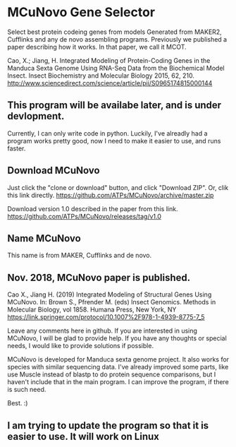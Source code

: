 # MCuNovo Gene Selector
Select best protein codeing genes  from models Generated from MAKER2, Cufflinks and any de novo assembling programs. Previously we published a paper describing how it works. In that paper, we call it MCOT.
 
Cao, X.; Jiang, H. Integrated Modeling of Protein-Coding Genes in the Manduca Sexta Genome Using RNA-Seq Data from the Biochemical Model Insect. Insect Biochemistry and Molecular Biology 2015, 62, 210.
http://www.sciencedirect.com/science/article/pii/S0965174815000144

## This program will be availabe later, and is under devlopment.
Currently, I can only write code in python. Luckily, I've alreadly had a program works pretty good, now I need to make it easier to use, and runs faster.

## Download MCuNovo
Just click the "clone or download" button, and click "Download ZIP".
Or, clik this link directly.
https://github.com/ATPs/MCuNovo/archive/master.zip

Download version 1.0 described in the paper from this link.
https://github.com/ATPs/MCuNovo/releases/tag/v1.0

## Name MCuNovo
This name is from MAKER, Cufflinks and de novo.

## Nov. 2018, MCuNovo paper is published.
Cao X., Jiang H. (2019) Integrated Modeling of Structural Genes Using MCuNovo. In: Brown S., Pfrender M. (eds) Insect Genomics. Methods in Molecular Biology, vol 1858. Humana Press, New York, NY
https://link.springer.com/protocol/10.1007%2F978-1-4939-8775-7_5

Leave any comments here in github. If you are interested in using MCuNovo, I will be glad to provide help. If you have any thoughts or special needs, I would like to provide solutions if possible.

MCuNovo is developed for Manduca sexta genome project. It also works for species with similar sequencing data. 
I've already improved some parts, like use Muscle instead of blastp to do protein sequence comparisons, but I haven't include that in the main program.
I can improve the program, if there is such need.

Best. :)


## I am trying to update the program so that it is easier to use. It will work on Linux
